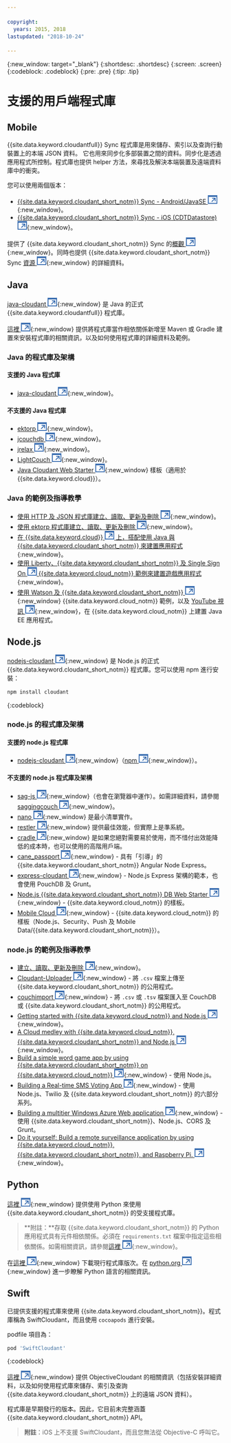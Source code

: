```yaml
---

copyright:
  years: 2015, 2018
lastupdated: "2018-10-24"

---
```


{:new_window: target="_blank"}
{:shortdesc: .shortdesc}
{:screen: .screen}
{:codeblock: .codeblock}
{:pre: .pre}
{:tip: .tip}

<!-- Acrolinx: 2017-05-10 -->

# 支援的用戶端程式庫

## Mobile

{{site.data.keyword.cloudantfull}} Sync 程式庫是用來儲存、索引以及查詢行動裝置上的本端 JSON 資料。
它也用來同步化多部裝置之間的資料。同步化是透過應用程式所控制。程式庫也提供 helper 方法，來尋找及解決本端裝置及遠端資料庫中的衝突。

您可以使用兩個版本：

-   [{{site.data.keyword.cloudant_short_notm}} Sync - Android/JavaSE ![外部鏈結圖示](../images/launch-glyph.svg "外部鏈結圖示")](https://github.com/cloudant/sync-android){:new_window}。
-   [{{site.data.keyword.cloudant_short_notm}} Sync - iOS (CDTDatastore) ![外部鏈結圖示](../images/launch-glyph.svg "外部鏈結圖示")](https://github.com/cloudant/CDTDatastore){:new_window}。

提供了 {{site.data.keyword.cloudant_short_notm}} Sync 的[概觀 ![外部鏈結圖示](../images/launch-glyph.svg "外部鏈結圖示")](https://cloudant.com/product/cloudant-features/sync/){:new_window}。同時也提供 {{site.data.keyword.cloudant_short_notm}} Sync [資源 ![外部鏈結圖示](../images/launch-glyph.svg "外部鏈結圖示")](https://cloudant.com/cloudant-sync-resources/){:new_window} 的詳細資料。

## Java

[java-cloudant ![外部鏈結圖示](../images/launch-glyph.svg "外部鏈結圖示")](https://github.com/cloudant/java-cloudant){:new_window} 是 Java 的正式 {{site.data.keyword.cloudantfull}} 程式庫。

[這裡 ![外部鏈結圖示](../images/launch-glyph.svg "外部鏈結圖示")](https://github.com/cloudant/java-cloudant#installation-and-usage){:new_window} 提供將程式庫當作相依關係新增至 Maven 或 Gradle 建置來安裝程式庫的相關資訊，以及如何使用程式庫的詳細資料及範例。

### Java 的程式庫及架構

#### 支援的 Java 程式庫

-   [java-cloudant ![外部鏈結圖示](../images/launch-glyph.svg "外部鏈結圖示")](https://github.com/cloudant/java-cloudant){:new_window}。

#### 不支援的 Java 程式庫

-   [ektorp ![外部鏈結圖示](../images/launch-glyph.svg "外部鏈結圖示")](https://helun.github.io/Ektorp/reference_documentation.html){:new_window}。
-   [jcouchdb ![外部鏈結圖示](../images/launch-glyph.svg "外部鏈結圖示")](http://code.google.com/p/jcouchdb/){:new_window}。
-   [jrelax ![外部鏈結圖示](../images/launch-glyph.svg "外部鏈結圖示")](https://github.com/isterin/jrelax){:new_window}。
-   [LightCouch ![外部鏈結圖示](../images/launch-glyph.svg "外部鏈結圖示")](http://www.lightcouch.org/){:new_window}。
-   [Java Cloudant Web Starter ![外部鏈結圖示](../images/launch-glyph.svg "外部鏈結圖示")](https://ace.ng.bluemix.net/#/store/cloudOEPaneId=store&appTemplateGuid=CloudantJavaBPTemplate&fromCatalog=true){:new_window} 樣板（適用於 {{site.data.keyword.cloud}}）。

### Java 的範例及指導教學

-   [使用 HTTP 及 JSON 程式庫建立、讀取、更新及刪除 ![外部鏈結圖示](../images/launch-glyph.svg "外部鏈結圖示")](https://github.com/cloudant/haengematte/tree/master/java){:new_window}。
-   [使用 ektorp 程式庫建立、讀取、更新及刪除 ![外部鏈結圖示](../images/launch-glyph.svg "外部鏈結圖示")](https://github.com/cloudant/haengematte/tree/master/java/CrudWithEktorp){:new_window}。
-   [在 {{site.data.keyword.cloud}} ![外部鏈結圖示](../images/launch-glyph.svg "外部鏈結圖示") 上，搭配使用 Java 與 {{site.data.keyword.cloudant_short_notm}} 來建置應用程式](https://cloudant.com/blog/building-apps-using-java-with-cloudant-on-ibm-bluemix/){:new_window}。
-   [使用 Liberty、{{site.data.keyword.cloudant_short_notm}} 及 Single Sign On ![外部鏈結圖示](../images/launch-glyph.svg "外部鏈結圖示") {{site.data.keyword.cloud_notm}} 範例來建置遊戲應用程式](http://www.ibm.com/developerworks/cloud/library/cl-multiservicegame-app/index.html?ca=drs-){:new_window}。
-   [使用 Watson 及 {{site.data.keyword.cloudant_short_notm}} ![外部鏈結圖示](../images/launch-glyph.svg "外部鏈結圖示")](https://developer.ibm.com/bluemix/2014/10/17/building-java-ee-app-ibm-bluemix-using-watson-cloudant/){:new_window} {{site.data.keyword.cloud_notm}} 範例，以及 [YouTube 視訊 ![外部鏈結圖示](../images/launch-glyph.svg "外部鏈結圖示")](https://www.youtube.com/watch?feature=youtu.be&v=9AFMY6m0LIU&app=desktop){:new_window}，在 {{site.data.keyword.cloud_notm}} 上建置 Java EE 應用程式。


## Node.js

[nodejs-cloudant ![外部鏈結圖示](../images/launch-glyph.svg "外部鏈結圖示")](https://github.com/cloudant/nodejs-cloudant){:new_window} 是 Node.js 的正式 {{site.data.keyword.cloudant_short_notm}} 程式庫。您可以使用 npm 進行安裝：

```sh
npm install cloudant
```
{:codeblock}

### node.js 的程式庫及架構

#### 支援的 node.js 程式庫

-   [nodejs-cloudant ![外部鏈結圖示](../images/launch-glyph.svg "外部鏈結圖示")](https://github.com/cloudant/nodejs-cloudant){:new_window}（[npm ![外部鏈結圖示](../images/launch-glyph.svg "外部鏈結圖示")](https://www.npmjs.com/package/@cloudant/cloudant){:new_window}）。

#### 不支援的 node.js 程式庫及架構

-   [sag-js ![外部鏈結圖示](../images/launch-glyph.svg "外部鏈結圖示")](https://github.com/sbisbee/sag-js){:new_window}（也會在瀏覽器中運作）。如需詳細資料，請參閱 [saggingcouch ![外部鏈結圖示](../images/launch-glyph.svg "外部鏈結圖示")](https://github.com/sbisbee/saggingcouch.com){:new_window}。
-   [nano ![外部鏈結圖示](../images/launch-glyph.svg "外部鏈結圖示")](https://github.com/dscape/nano){:new_window} 是最小清單實作。
-   [restler ![外部鏈結圖示](../images/launch-glyph.svg "外部鏈結圖示")](https://github.com/danwrong/restler){:new_window} 提供最佳效能，但實際上是準系統。
-   [cradle ![外部鏈結圖示](../images/launch-glyph.svg "外部鏈結圖示")](https://github.com/flatiron/cradle){:new_window} 是如果您絕對需要易於使用，而不惜付出效能降低的成本時，也可以使用的高階用戶端。
-   [cane_passport ![外部鏈結圖示](../images/launch-glyph.svg "外部鏈結圖示")](https://github.com/ddemichele/cane_passport){:new_window} - 具有「引導」的 {{site.data.keyword.cloudant_short_notm}} Angular Node Express。
-   [express-cloudant ![外部鏈結圖示](../images/launch-glyph.svg "外部鏈結圖示")](https://github.com/cloudant-labs/express-cloudant){:new_window} - Node.js Express 架構的範本，也會使用 PouchDB 及 Grunt。
-   [Node.js {{site.data.keyword.cloudant_short_notm}} DB Web Starter ![外部鏈結圖示](../images/launch-glyph.svg "外部鏈結圖示")](https://ace.ng.bluemix.net/#/store/cloudOEPaneId=store&appTemplateGuid=nodejscloudantbp&fromCatalog=true){:new_window} - {{site.data.keyword.cloud_notm}} 的樣板。
-   [Mobile Cloud ![外部鏈結圖示](../images/launch-glyph.svg "外部鏈結圖示")](https://ace.ng.bluemix.net/#/store/cloudOEPaneId=store&appTemplateGuid=mobileBackendStarter&fromCatalog=true){:new_window} - {{site.data.keyword.cloud_notm}} 的樣板（Node.js、Security、Push 及 Mobile Data/{{site.data.keyword.cloudant_short_notm}}）。

### node.js 的範例及指導教學

-   [建立、讀取、更新及刪除 ![外部鏈結圖示](../images/launch-glyph.svg "外部鏈結圖示")](https://github.com/cloudant/haengematte/tree/master/nodejs){:new_window}。
-   [Cloudant-Uploader ![外部鏈結圖示](../images/launch-glyph.svg "外部鏈結圖示")](https://github.com/garbados/Cloudant-Uploader){:new_window} - 將 `.csv` 檔案上傳至 {{site.data.keyword.cloudant_short_notm}} 的公用程式。
-   [couchimport ![外部鏈結圖示](../images/launch-glyph.svg "外部鏈結圖示")](https://github.com/glynnbird/couchimport){:new_window} - 將 `.csv` 或 `.tsv` 檔案匯入至 CouchDB 或 {{site.data.keyword.cloudant_short_notm}} 的公用程式。
-   [Getting started with {{site.data.keyword.cloud_notm}} and Node.js ![外部鏈結圖示](../images/launch-glyph.svg "外部鏈結圖示")](http://thoughtsoncloud.com/2014/07/getting-started-ibm-bluemix-node-js/){:new_window}。
-   [A Cloud medley with {{site.data.keyword.cloud_notm}}, {{site.data.keyword.cloudant_short_notm}} and Node.js ![外部鏈結圖示](../images/launch-glyph.svg "外部鏈結圖示")](https://gigadom.wordpress.com/2014/08/15/a-cloud-medley-with-ibm-bluemix-cloudant-db-and-node-js/){:new_window}。
-   [Build a simple word game app by using {{site.data.keyword.cloudant_short_notm}} on {{site.data.keyword.cloud_notm}} ![外部鏈結圖示](../images/launch-glyph.svg "外部鏈結圖示")](http://www.ibm.com/developerworks/cloud/library/cl-guesstheword-app/index.html?ca=drs-){:new_window} - 使用 Node.js。
-   [Building a Real-time SMS Voting App ![外部鏈結圖示](../images/launch-glyph.svg "外部鏈結圖示")](https://www.twilio.com/blog/2012/09/building-a-real-time-sms-voting-app-part-1-node-js-couchdb.html){:new_window} - 使用 Node.js、Twilio 及 {{site.data.keyword.cloudant_short_notm}} 的六部分系列。
-   [Building a multitier Windows Azure Web application ![外部鏈結圖示](../images/launch-glyph.svg "外部鏈結圖示")](https://www.ampower.me/article/CouchDB/Tutorial-Building-a-Multi-Tier-Windows-Azure-Web-application-use-Cloudants-Couchdb-as-a-Service-node-94-409665?eqs=Z2NWNlltTmlUWStWcHdEWENWc3UxdmowREpiMjlGUVpKajJOZGJpSlVkemlPS2oxa0YxZE5BPT0=){:new_window} - 使用 {{site.data.keyword.cloudant_short_notm}}、Node.js、CORS 及 Grunt。
-   [Do it yourself: Build a remote surveillance application by using {{site.data.keyword.cloud_notm}}, {{site.data.keyword.cloudant_short_notm}}, and Raspberry Pi. ![外部鏈結圖示](../images/launch-glyph.svg "外部鏈結圖示")](http://www.ibm.com/developerworks/library/ba-remoteservpi-app/index.html){:new_window}。

## Python

[這裡 ![外部鏈結圖示](../images/launch-glyph.svg "外部鏈結圖示")](https://github.com/cloudant/python-cloudant){:new_window} 提供使用 Python 來使用 {{site.data.keyword.cloudant_short_notm}} 的受支援程式庫。

>   **附註：**存取 {{site.data.keyword.cloudant_short_notm}} 的 Python 應用程式具有元件相依關係。必須在 `requirements.txt` 檔案中指定這些相依關係。如需相關資訊，請參閱[這裡 ![外部鏈結圖示](../images/launch-glyph.svg "外部鏈結圖示")](https://pip.readthedocs.io/en/1.1/requirements.html){:new_window}。

在[這裡 ![外部鏈結圖示](../images/launch-glyph.svg "外部鏈結圖示")](https://pypi.python.org/pypi/cloudant/){:new_window} 下載現行程式庫版次。在 [python.org ![外部鏈結圖示](../images/launch-glyph.svg "外部鏈結圖示")](https://www.python.org/about/){:new_window} 進一步瞭解 Python 語言的相關資訊。 

## Swift

已提供支援的程式庫來使用 {{site.data.keyword.cloudant_short_notm}}。程式庫稱為 SwiftCloudant，而且使用 `cocoapods` 進行安裝。

podfile 項目為：

```sh
pod 'SwiftCloudant'
```
{:codeblock}

[這裡 ![外部鏈結圖示](../images/launch-glyph.svg "外部鏈結圖示")](https://github.com/cloudant/swift-cloudant){:new_window} 提供 ObjectiveCloudant 的相關資訊（包括安裝詳細資料，以及如何使用程式庫來儲存、索引及查詢 {{site.data.keyword.cloudant_short_notm}} 上的遠端 JSON 資料）。

程式庫是早期發行的版本。因此，它目前未完整涵蓋 {{site.data.keyword.cloudant_short_notm}} API。 

>   **附註**：iOS 上不支援 SwiftCloudant，而且您無法從 Objective-C 呼叫它。
